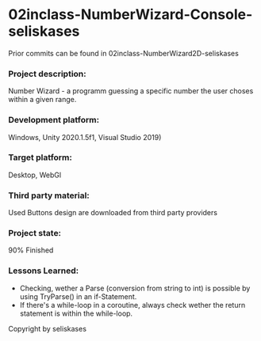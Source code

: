 # 02inclass-NumberWizard-Console-seliskases

Prior commits can be found in 02inclass-NumberWizard2D-seliskases

### Project description: 
Number Wizard - a programm guessing a specific number the user choses within a given range.

### Development platform: 
Windows, Unity 2020.1.5f1, Visual Studio 2019)

### Target platform: 
Desktop, WebGl

### Third party material: 
Used Buttons design are downloaded from third party providers

### Project state: 
90% Finished

### Lessons Learned:
- Checking, wether a Parse (conversion from string to int) is possible by using TryParse() in an if-Statement.
- If there's a while-loop in a coroutine, always check wether the return statement is within the while-loop.

Copyright by seliskases
